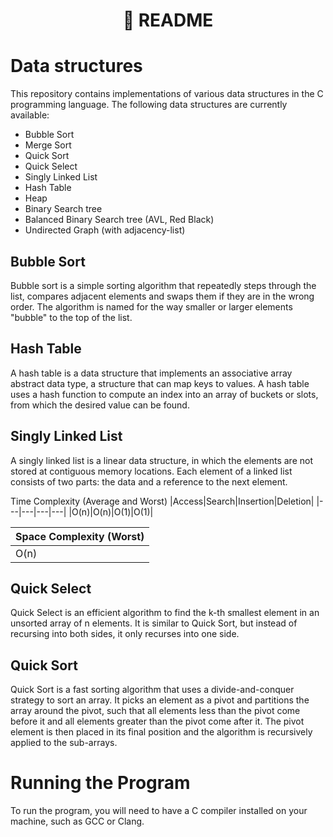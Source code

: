 <h1 align="center">📄 README</h1>

# Data structures
This repository contains implementations of various data structures in the C programming language. The following data structures are currently available:

- Bubble Sort
- Merge Sort
- Quick Sort
- Quick Select
- Singly Linked List
- Hash Table
- Heap
- Binary Search tree
- Balanced Binary Search tree (AVL, Red Black)
- Undirected Graph (with adjacency-list)

## Bubble Sort

Bubble sort is a simple sorting algorithm that repeatedly steps through the list, compares adjacent elements and swaps them if they are in the wrong order. The algorithm is named for the way smaller or larger elements "bubble" to the top of the list.

## Hash Table
A hash table is a data structure that implements an associative array abstract data type, a structure that can map keys to values. A hash table uses a hash function to compute an index into an array of buckets or slots, from which the desired value can be found.

## Singly Linked List
A singly linked list is a linear data structure, in which the elements are not stored at contiguous memory locations. Each element of a linked list consists of two parts: the data and a reference to the next element.

Time Complexity (Average and Worst)
|Access|Search|Insertion|Deletion|
|---|---|---|---|
|O(n)|O(n)|O(1)|O(1)|

|Space Complexity (Worst)|
|---|
|O(n)|

## Quick Select
Quick Select is an efficient algorithm to find the k-th smallest element in an unsorted array of n elements. It is similar to Quick Sort, but instead of recursing into both sides, it only recurses into one side.

## Quick Sort
Quick Sort is a fast sorting algorithm that uses a divide-and-conquer strategy to sort an array. It picks an element as a pivot and partitions the array around the pivot, such that all elements less than the pivot come before it and all elements greater than the pivot come after it. The pivot element is then placed in its final position and the algorithm is recursively applied to the sub-arrays.

# Running the Program
To run the program, you will need to have a C compiler installed on your machine, such as GCC or Clang.
